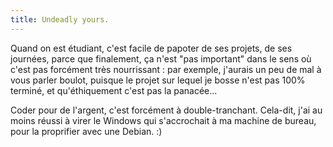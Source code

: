 ```yaml
---
title: Undeadly yours.
---
```


Quand on est étudiant, c'est facile de papoter de ses projets, de ses
journées, parce que finalement, ça n'est "pas important" dans le sens où c'est
pas forcément très nourrissant : par exemple, j'aurais un peu de mal à vous
parler boulot, puisque le projet sur lequel je bosse n'est pas 100% terminé,
et qu'éthiquement c'est pas la panacée...

Coder pour de l'argent, c'est forcément à double-tranchant. Cela-dit, j'ai au
moins réussi à virer le Windows qui s'accrochait à ma machine de bureau, pour
la proprifier avec une Debian. :)

